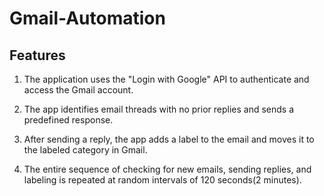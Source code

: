# Gmail-Automation

## Features

1. The application uses the "Login with Google" API to authenticate and access the Gmail account.

2. The app identifies email threads with no prior replies and sends a predefined response.

3. After sending a reply, the app adds a label to the email and moves it to the labeled category in Gmail.

4. The entire sequence of checking for new emails, sending replies, and labeling is repeated at random intervals of 120 seconds(2 minutes).

